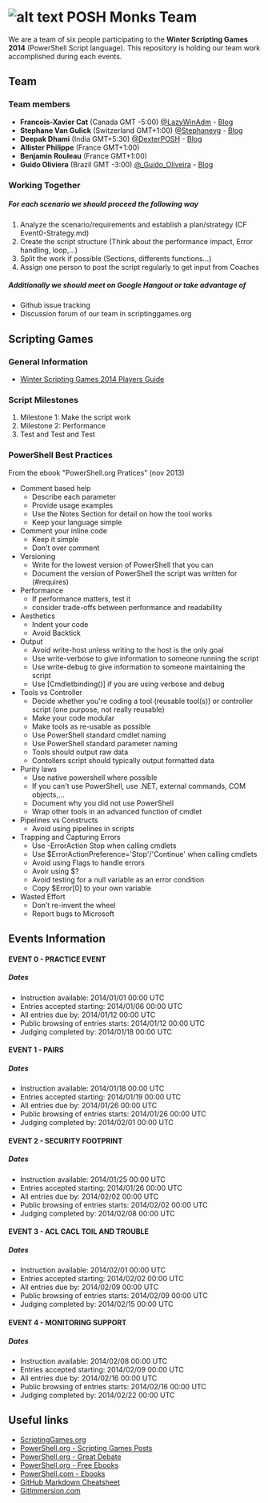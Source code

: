 ![alt text](https://encrypted-tbn0.gstatic.com/images?q=tbn:ANd9GcSwr7yx4w1aaa5wDhPJ8PvJS3uqfkZC__ODU3a32ZscsvQy8qeo "Winter Scripting Games 2014")
POSH Monks Team
========================


We are a team of six people participating to the **Winter Scripting Games 2014** (PowerShell Script language).
This repository is holding our team work accomplished during each events.



Team
-------

### Team members

* **Francois-Xavier Cat** (Canada GMT -5:00) [@LazyWinAdm](https://twitter.com/LazyWinAdm) - [Blog](http://lazywinadmin.com)
* **Stephane Van Gulick** (Switzerland GMT+1:00) [@Stephanevg](https://twitter.com/Stephanevg) - [Blog](http://powershelldistrict.com)
* **Deepak Dhami** (India GMT+5:30) [@DexterPOSH](https://twitter.com/DexterPOSH) - [Blog](http://dexterposh.blogspot.ca/)
* **Allister Philippe** (France GMT+1:00)
* **Benjamin Rouleau** (France GMT+1:00)
* **Guido Oliviera** (Brazil GMT -3:00) [@_Guido_Oliveira](https://twitter.com/_Guido_Oliveira) - [Blog](http://guidooliveira.com/)


### Working Together

##### For each scenario we should proceed the following way

1. Analyze the scenario/requirements and establish a plan/strategy (CF Event0-Strategy.md)
2. Create the script structure (Think about the performance impact, Error handling, loop,...)
3. Split the work if possible (Sections, differents functions...)
4. Assign one person to post the script regularly to get input from Coaches

##### Additionally we should meet on Google Hangout or take advantage of

* Github issue tracking
* Discussion forum of our team in scriptinggames.org





Scripting Games
-------

### General Information
* [Winter Scripting Games 2014 Players Guide](http://scriptinggames.org/games/2014WinterSGPlayersGuide.pdf)

### Script Milestones

1. Milestone 1: Make the script work
2. Milestone 2: Performance
3. Test and Test and Test

### PowerShell Best Practices
From the ebook "PowerShell.org Pratices" (nov 2013)

* Comment based help
  * Describe each parameter
  * Provide usage examples
  * Use the Notes Section for detail on how the tool works
  * Keep your language simple
* Comment your inline code
  * Keep it simple
  * Don't over comment
* Versioning
  * Write for the lowest version of PowerShell that you can
  * Document the version of PowerShell the script was written for (#requires)
* Performance
  * If performance matters, test it
  * consider trade-offs between performance and readability
* Aesthetics
  * Indent your code
  * Avoid Backtick
* Output
  * Avoid write-host unless writing to the host is the only goal
  * Use write-verbose to give information to someone running the script
  * Use write-debug to give information to someone maintaining the script
  * Use [Cmdletbinding()] if you are using verbose and debug
* Tools vs Controller
  * Decide whether you're coding a tool (reusable tool(s)) or controller script (one purpose, not really reusable)
  * Make your code modular
  * Make tools as re-usable as possible
  * Use PowerShell standard cmdlet naming
  * Use PowerShell standard parameter naming
  * Tools should output raw data
  * Contollers script should typically output formatted data
* Purity laws
  * Use native powershell where possible
  * If you can't use PowerShell, use .NET, external commands, COM objects,...
  * Document why you did not use PowerShell
  * Wrap other tools in an advanced function of cmdlet
* Pipelines vs Constructs
  * Avoid using pipelines in scripts
* Trapping and Capturing Errors
  * Use -ErrorAction Stop when calling cmdlets
  * Use $ErrorActionPreference='Stop'/'Continue' when calling cmdlets
  * Avoid using Flags to handle errors
  * Avoir using $?
  * Avoid testing for a null variable as an error condition
  * Copy $Error[0] to your own variable
* Wasted Effort
  * Don’t re-invent the wheel
  * Report bugs to Microsoft





## Events Information


#### EVENT 0 - PRACTICE EVENT

##### Dates
* Instruction available: 2014/01/01 00:00 UTC
* Entries accepted starting: 2014/01/06 00:00 UTC
* All entries due by: 2014/01/12 00:00 UTC
* Public browsing of entries starts: 2014/01/12 00:00 UTC
* Judging completed by: 2014/01/18 00:00 UTC

#### EVENT 1 - PAIRS

##### Dates
* Instruction available: 2014/01/18 00:00 UTC
* Entries accepted starting: 2014/01/19 00:00 UTC
* All entries due by: 2014/01/26 00:00 UTC
* Public browsing of entries starts: 2014/01/26 00:00 UTC
* Judging completed by: 2014/02/01 00:00 UTC

#### EVENT 2 - SECURITY FOOTPRINT

##### Dates
* Instruction available: 2014/01/25 00:00 UTC
* Entries accepted starting: 2014/01/26 00:00 UTC
* All entries due by: 2014/02/02 00:00 UTC
* Public browsing of entries starts: 2014/02/02 00:00 UTC
* Judging completed by: 2014/02/08 00:00 UTC

#### EVENT 3 - ACL CACL TOIL AND TROUBLE

##### Dates
* Instruction available: 2014/02/01 00:00 UTC
* Entries accepted starting: 2014/02/02 00:00 UTC
* All entries due by: 2014/02/09 00:00 UTC
* Public browsing of entries starts: 2014/02/09 00:00 UTC
* Judging completed by: 2014/02/15 00:00 UTC


#### EVENT 4 - MONITORING SUPPORT

##### Dates
* Instruction available: 2014/02/08 00:00 UTC
* Entries accepted starting: 2014/02/09 00:00 UTC
* All entries due by: 2014/02/16 00:00 UTC
* Public browsing of entries starts: 2014/02/16 00:00 UTC
* Judging completed by: 2014/02/22 00:00 UTC


Useful links
-------

* [ScriptingGames.org](http://ScriptingGames.org)
* [PowerShell.org - Scripting Games Posts](http://powershell.org/wp/category/announcements/scripting-games/)
* [PowerShell.org - Great Debate](http://powershell.org/wp/category/great-debates/)
* [PowerShell.org - Free Ebooks](http://powershell.org/wp/newsletter/)
* [PowerShell.com - Ebooks](http://powershell.com/cs/media/28/default.aspx)
* [GitHub Markdown Cheatsheet](https://github.com/adam-p/markdown-here/wiki/Markdown-Cheatsheet)
* [GitImmersion.com](http://gitimmersion.com)
